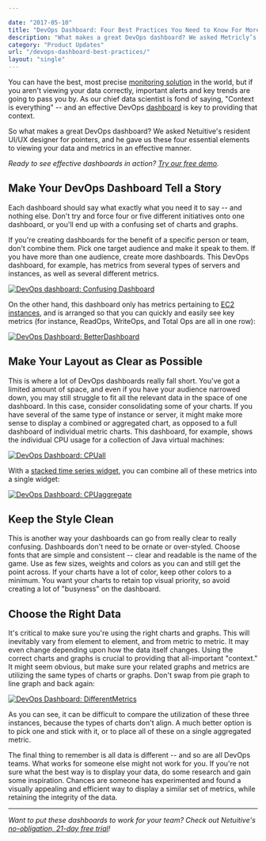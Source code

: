 ```yaml
---

date: "2017-05-10"
title: "DevOps Dashboard: Four Best Practices You Need to Know For More Readable Dashboards"
description: "What makes a great DevOps dashboard? We asked Metricly’s resident UI/UX designer for pointers, and he gave us four essential elements."
category: "Product Updates"
url: "/devops-dashboard-best-practices/"
layout: "single"
---
```


You can have the best, most precise [monitoring solution](https://www.metricly.com) in the world, but if you aren't viewing your data correctly, important alerts and key trends are going to pass you by. As our chief data scientist is fond of saying, "Context is everything" -- and an effective DevOps [dashboard](https://www.metricly.com/product) is key to providing that context.

So what makes a great DevOps dashboard? We asked Netuitive's resident UI/UX designer for pointers, and he gave us these four essential elements to viewing your data and metrics in an effective manner.

*Ready to see effective dashboards in action? [Try our free demo](https://www.metricly.com/signup).*

Make Your DevOps Dashboard Tell a Story
---------------------------------------

Each dashboard should say what exactly what you need it to say -- and nothing else. Don't try and force four or five different initiatives onto one dashboard, or you'll end up with a confusing set of charts and graphs.

If you're creating dashboards for the benefit of a specific person or team, don't combine them. Pick one target audience and make it speak to them. If you have more than one audience, create more dashboards. This DevOps dashboard, for example, has metrics from several types of servers and instances, as well as several different metrics.

[![DevOps dashboard: Confusing Dashboard](https://www.metricly.com/wp-content/uploads/2016/05/ConfusingDashboard-1024x530.png)](https://www.metricly.com/wp-content/uploads/2016/05/ConfusingDashboard.png)

On the other hand, this dashboard only has metrics pertaining to [EC2 instances](https://help.netuitive.com/Content/Misc/Datasources/AWS/new_aws_datasource.htm), and is arranged so that you can quickly and easily see key metrics (for instance, ReadOps, WriteOps, and Total Ops are all in one row):

[![DevOps Dashboard: BetterDashboard](https://www.metricly.com/wp-content/uploads/2016/05/BetterDashboard-1024x532.png)](https://www.metricly.com/wp-content/uploads/2016/05/BetterDashboard.png)

Make Your Layout as Clear as Possible
-------------------------------------

This is where a lot of DevOps dashboards really fall short. You've got a limited amount of space, and even if you have your audience narrowed down, you may still struggle to fit all the relevant data in the space of one dashboard. In this case, consider consolidating some of your charts. If you have several of the same type of instance or server, it might make more sense to display a combined or aggregated chart, as opposed to a full dashboard of individual metric charts. This dashboard, for example, shows the individual CPU usage for a collection of Java virtual machines:

[![DevOps Dashboard: CPUall](https://www.metricly.com/wp-content/uploads/2016/05/CPUall-1024x531.png)](https://www.metricly.com/wp-content/uploads/2016/05/CPUall.png)

With a [stacked time series widget](https://help.netuitive.com/Content/Dashboards/Widgets/widget_library.htm), you can combine all of these metrics into a single widget:

[![DevOps Dashboard: CPUaggregate](https://www.metricly.com/wp-content/uploads/2016/05/CPUaggregate.png)](https://www.metricly.com/wp-content/uploads/2016/05/CPUaggregate.png)

Keep the Style Clean
--------------------

This is another way your dashboards can go from really clear to really confusing. Dashboards don't need to be ornate or over-styled. Choose fonts that are simple and consistent -- clear and readable is the name of the game. Use as few sizes, weights and colors as you can and still get the point across. If your charts have a lot of color, keep other colors to a minimum. You want your charts to retain top visual priority, so avoid creating a lot of "busyness" on the dashboard.

Choose the Right Data
---------------------

It's critical to make sure you're using the right charts and graphs. This will inevitably vary from element to element, and from metric to metric. It may even change depending upon how the data itself changes. Using the correct charts and graphs is crucial to providing that all-important "context." It might seem obvious, but make sure your related graphs and metrics are utilizing the same types of charts or graphs. Don't swap from pie graph to line graph and back again:

[![DevOps Dashboard: DifferentMetrics](https://www.metricly.com/wp-content/uploads/2016/05/DifferentMetrics-1024x303.png)](https://www.metricly.com/wp-content/uploads/2016/05/DifferentMetrics.png)

As you can see, it can be difficult to compare the utilization of these three instances, because the types of charts don't align. A much better option is to pick one and stick with it, or to place all of these on a single aggregated metric.

The final thing to remember is all data is different -- and so are all DevOps teams. What works for someone else might not work for you. If you're not sure what the best way is to display your data, do some research and gain some inspiration. Chances are someone has experimented and found a visually appealing and efficient way to display a similar set of metrics, while retaining the integrity of the data.

* * * * *

*Want to put these dashboards to work for your team? Check out Netuitive's [no-obligation, 21-day free trial](https://www.metricly.com/signup)!*
